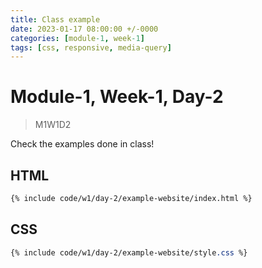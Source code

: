 ```yaml
---
title: Class example
date: 2023-01-17 08:00:00 +/-0000
categories: [module-1, week-1]
tags: [css, responsive, media-query]
---
```


# Module-1, Week-1, Day-2

>M1W1D2

Check the examples done in class!

## HTML

```html
{% include code/w1/day-2/example-website/index.html %}
```

## CSS

```css
{% include code/w1/day-2/example-website/style.css %}
```